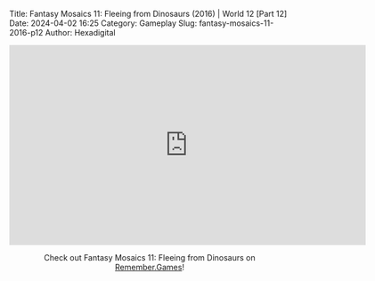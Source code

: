 Title: Fantasy Mosaics 11: Fleeing from Dinosaurs (2016) | World 12 [Part 12]
Date: 2024-04-02 16:25
Category: Gameplay
Slug: fantasy-mosaics-11-2016-p12
Author: Hexadigital

<center><iframe src="https://www.youtube.com/embed/pO4mLVOWLoY?feature=oembed" allow="accelerometer; autoplay; encrypted-media; gyroscope; picture-in-picture" width="640" height="360" frameborder="0"></iframe>

Check out Fantasy Mosaics 11: Fleeing from Dinosaurs on [Remember.Games](https://remember.games/game/8363/fantasy-mosaics-11-fleeing-from-dinosaurs/)!</center>